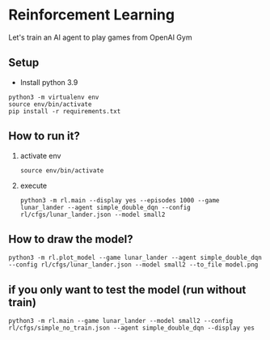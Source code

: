 # Reinforcement Learning

Let's train an AI agent to play games from OpenAI Gym


## Setup
* Install python 3.9
```
python3 -m virtualenv env
source env/bin/activate
pip install -r requirements.txt
```

## How to run it?


1. activate env

    ```
    source env/bin/activate
    ```

2. execute

    ```
    python3 -m rl.main --display yes --episodes 1000 --game lunar_lander --agent simple_double_dqn --config rl/cfgs/lunar_lander.json --model small2
    ```

## How to draw the model?

```
python3 -m rl.plot_model --game lunar_lander --agent simple_double_dqn --config rl/cfgs/lunar_lander.json --model small2 --to_file model.png
```
## if you only want to test the model (run without train)

```
python3 -m rl.main --game lunar_lander --model small2 --config rl/cfgs/simple_no_train.json --agent simple_double_dqn --display yes
```
